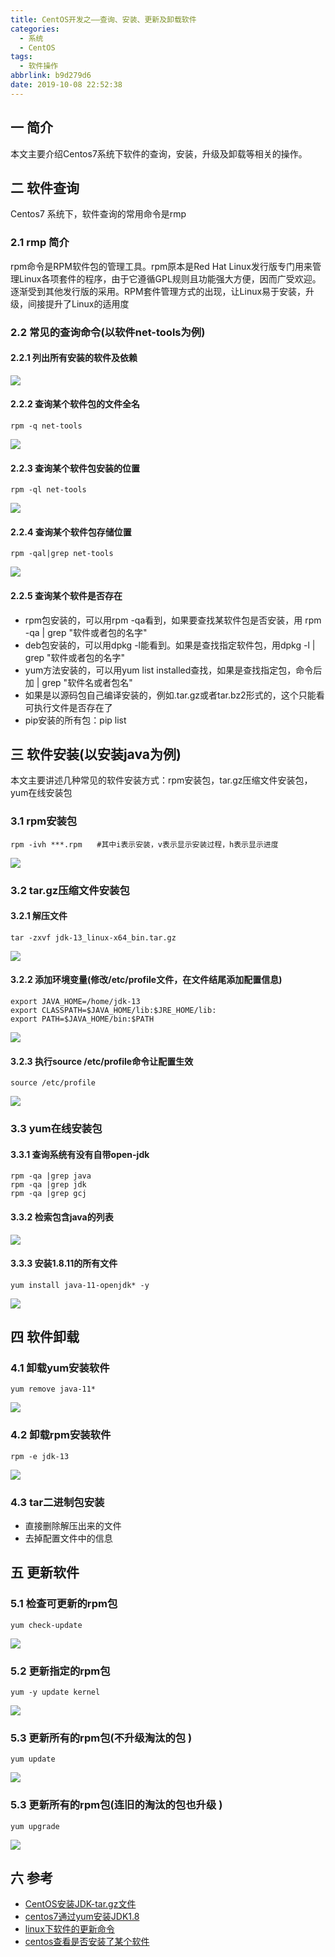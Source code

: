 ```yaml
---
title: CentOS开发之——查询、安装、更新及卸载软件
categories:
  - 系统
  - CentOS
tags:
  - 软件操作
abbrlink: b9d279d6
date: 2019-10-08 22:52:38
---
```

## 一 简介

本文主要介绍Centos7系统下软件的查询，安装，升级及卸载等相关的操作。

<!--more-->

## 二 软件查询
Centos7 系统下，软件查询的常用命令是rmp

### 2.1 rmp 简介
rpm命令是RPM软件包的管理工具。rpm原本是Red Hat Linux发行版专门用来管理Linux各项套件的程序，由于它遵循GPL规则且功能强大方便，因而广受欢迎。逐渐受到其他发行版的采用。RPM套件管理方式的出现，让Linux易于安装，升级，间接提升了Linux的适用度

### 2.2 常见的查询命令(以软件net-tools为例)
#### 2.2.1 列出所有安装的软件及依赖
![][1]

#### 2.2.2 查询某个软件包的文件全名

	rpm -q net-tools 

![][2]

#### 2.2.3 查询某个软件包安装的位置

	rpm -ql net-tools

![][3]


#### 2.2.4 查询某个软件包存储位置

	rpm -qal|grep net-tools
![][4]


#### 2.2.5 查询某个软件是否存在
* rpm包安装的，可以用rpm -qa看到，如果要查找某软件包是否安装，用 rpm -qa | grep "软件或者包的名字"
* deb包安装的，可以用dpkg -l能看到。如果是查找指定软件包，用dpkg -l | grep "软件或者包的名字" 
* yum方法安装的，可以用yum list installed查找，如果是查找指定包，命令后加 | grep "软件名或者包名"
* 如果是以源码包自己编译安装的，例如.tar.gz或者tar.bz2形式的，这个只能看可执行文件是否存在了
*  pip安装的所有包：pip list

## 三 软件安装(以安装java为例)
本文主要讲述几种常见的软件安装方式：rpm安装包，tar.gz压缩文件安装包，yum在线安装包

### 3.1 rpm安装包
	rpm -ivh ***.rpm　　#其中i表示安装，v表示显示安装过程，h表示显示进度

![][5]
### 3.2 tar.gz压缩文件安装包

#### 3.2.1 解压文件
	tar -zxvf jdk-13_linux-x64_bin.tar.gz
![][6]
#### 3.2.2 添加环境变量(修改/etc/profile文件，在文件结尾添加配置信息)

	export JAVA_HOME=/home/jdk-13
	export CLASSPATH=$JAVA_HOME/lib:$JRE_HOME/lib:
	export PATH=$JAVA_HOME/bin:$PATH

![][7]
#### 3.2.3   执行source /etc/profile命令让配置生效

	source /etc/profile 

![][8]
### 3.3 yum在线安装包
#### 3.3.1 查询系统有没有自带open-jdk

	rpm -qa |grep java
	rpm -qa |grep jdk
	rpm -qa |grep gcj

#### 3.3.2 检索包含java的列表
![][9]

#### 3.3.3 安装1.8.11的所有文件 

	yum install java-11-openjdk* -y

![][10]
## 四 软件卸载
### 4.1 卸载yum安装软件
	yum remove java-11*

![][11]

### 4.2 卸载rpm安装软件

	rpm -e jdk-13
![][12]

### 4.3 tar二进制包安装
* 直接删除解压出来的文件
* 去掉配置文件中的信息


## 五 更新软件
### 5.1 检查可更新的rpm包 
	yum check-update 
![][13]
### 5.2 更新指定的rpm包
	yum -y update kernel
![][14]
### 5.3 更新所有的rpm包(不升级淘汰的包 )
	yum update 
![][15]

### 5.3 更新所有的rpm包(连旧的淘汰的包也升级 )
	yum upgrade
![][16]
## 六 参考


* [CentOS安装JDK-tar.gz文件][30]
* [centos7通过yum安装JDK1.8][31]
* [linux下软件的更新命令][32]
* [centos查看是否安装了某个软件][33]





[1]: https://jsd.onmicrosoft.cn/gh/PGzxc/CDN/blog-image/centos7-software-rpm-qa-grep.png
[2]: https://jsd.onmicrosoft.cn/gh/PGzxc/CDN/blog-image/centos7-software-rpm-q.png
[3]: https://jsd.onmicrosoft.cn/gh/PGzxc/CDN/blog-image/centos7-software-rpm-ql.png
[4]: https://jsd.onmicrosoft.cn/gh/PGzxc/CDN/blog-image/centos7-software-rpm-qal-grep.png
[5]: https://jsd.onmicrosoft.cn/gh/PGzxc/CDN/blog-image/centos-software-rpm-ivh.png
[6]: https://jsd.onmicrosoft.cn/gh/PGzxc/CDN/blog-image/centos7-software-tar-zxvf.png
[7]: https://jsd.onmicrosoft.cn/gh/PGzxc/CDN/blog-image/centos7-software-ect-profile-config.png
[8]: https://jsd.onmicrosoft.cn/gh/PGzxc/CDN/blog-image/centos7-software-source-etc-profile.png
[9]: https://jsd.onmicrosoft.cn/gh/PGzxc/CDN/blog-image/centos7-software-yum-list.png
[10]: https://jsd.onmicrosoft.cn/gh/PGzxc/CDN/blog-image/centos7-software-yum-install.png
[11]: https://jsd.onmicrosoft.cn/gh/PGzxc/CDN/blog-image/centos7-software-yum-remove.png
[12]: https://jsd.onmicrosoft.cn/gh/PGzxc/CDN/blog-image/centos7-software-rpm-e-remove.png
[13]: https://jsd.onmicrosoft.cn/gh/PGzxc/CDN/blog-image/centos7-software-check-update.png
[14]: https://jsd.onmicrosoft.cn/gh/PGzxc/CDN/blog-image/centos7-software-yum-update.png
[15]: https://jsd.onmicrosoft.cn/gh/PGzxc/CDN/blog-image/centos7-software-yum-update-all.png
[16]: https://jsd.onmicrosoft.cn/gh/PGzxc/CDN/blog-image/centos7-software-yum-upgrade-all.png


[30]: https://www.cnblogs.com/zhi-leaf/p/10315125.html
[31]: https://www.cnblogs.com/wlsblog/p/7908348.html
[32]: https://blog.csdn.net/mier9042/article/details/80612707
[33]: https://blog.csdn.net/zhangjianming2018/article/details/80382082